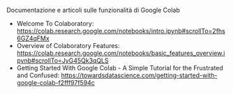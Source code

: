 Documentazione e articoli sulle funzionalità di Google Colab
- Welcome To Colaboratory: https://colab.research.google.com/notebooks/intro.ipynb#scrollTo=2fhs6GZ4qFMx
- Overview of Colaboratory Features: https://colab.research.google.com/notebooks/basic_features_overview.ipynb#scrollTo=JyG45Qk3qQLS
- Getting Started With Google Colab - A Simple Tutorial for the Frustrated and Confused: https://towardsdatascience.com/getting-started-with-google-colab-f2fff97f594c
